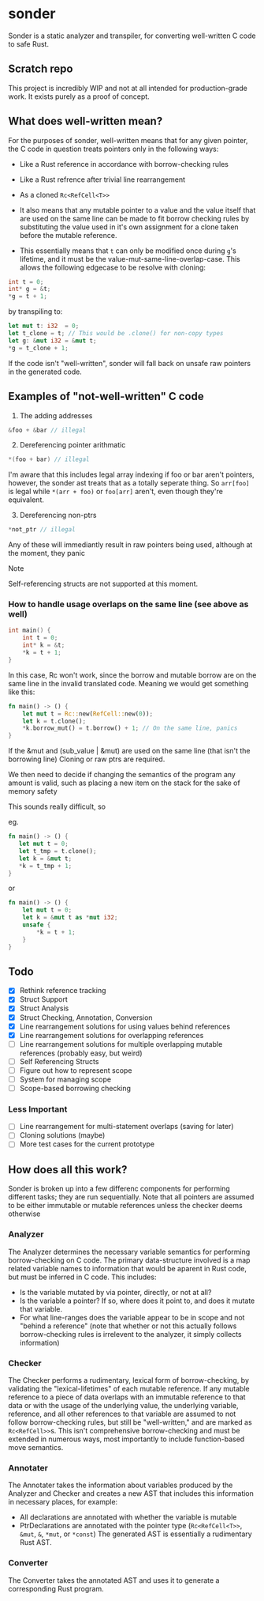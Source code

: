 # sonder

Sonder is a static analyzer and transpiler, for converting well-written C code to safe Rust.

## Scratch repo

This project is incredibly WIP and not at all intended for production-grade work. It exists purely as a proof of concept.

## What does well-written mean?

For the purposes of sonder, well-written means that for any given pointer, the C code in question treats pointers only in the following ways:

- Like a Rust reference in accordance with borrow-checking rules
- Like a Rust refrence after trivial line rearrangement
- As a cloned `Rc<RefCell<T>>`

- It also means that any mutable pointer to a value and the value itself that are used on the same line can be made to fit borrow checking rules by substituting the value used in it's own assignment for a clone taken before the mutable reference.
- This essentially means that `t` can only be modified once during `g`'s lifetime, and it must be the value-mut-same-line-overlap-case. This allows the following edgecase to be resolve with cloning:

```c
int t = 0;
int* g = &t;
*g = t + 1;
```

by transpiling to:

```rust
let mut t: i32  = 0;
let t_clone = t; // This would be .clone() for non-copy types
let g: &mut i32 = &mut t;
*g = t_clone + 1;
```

If the code isn't "well-written", sonder will fall back on unsafe raw pointers in the generated code.

## Examples of "not-well-written" C code

1. The adding addresses

```c
&foo + &bar // illegal
```

2. Dereferencing pointer arithmatic

```c
*(foo + bar) // illegal
```

I'm aware that this includes legal array indexing if foo or bar aren't pointers, however, the sonder ast treats that as a totally seperate thing. So `arr[foo]` is legal while `*(arr + foo)` or `foo[arr]` aren't, even though they're equivalent.

3. Dereferencing non-ptrs

```c
*not_ptr // illegal
```

Any of these will immediantly result in raw pointers being used, although at the moment, they panic

> [!NOTE]
> Self-referencing structs are not supported at this moment.

### How to handle usage overlaps on the same line (see above as well)

```c
int main() {
    int t = 0;
    int* k = &t;
    *k = t + 1;
}
```

In this case, Rc<RefCell> won't work, since the borrow and mutable borrow are on the same line in the invalid translated code. Meaning we would get something like this:

```rust
fn main() -> () {
    let mut t = Rc::new(RefCell::new(0));
    let k = t.clone();
    *k.borrow_mut() = t.borrow() + 1; // On the same line, panics
}
```

If the &mut and (sub_value | &mut) are used on the same line (that isn't the borrowing line)
Cloning or raw ptrs are required.

We then need to decide if changing the semantics of the program any amount is valid, such as placing a new item on the stack for the sake of memory safety

This sounds really difficult, so

eg.

```rust
fn main() -> () {
   let mut t = 0;
   let t_tmp = t.clone();
   let k = &mut t;
   *k = t_tmp + 1;
}
```

or

```rust
fn main() -> () {
    let mut t = 0;
    let k = &mut t as *mut i32;
    unsafe {
        *k = t + 1;
    }
}
```

## Todo

- [x] Rethink reference tracking
- [x] Struct Support
- [x] Struct Analysis
- [x] Struct Checking, Annotation, Conversion
- [x] Line rearrangement solutions for using values behind references
- [x] Line rearrangement solutions for overlapping references
- [ ] Line rearrangement solutions for multiple overlapping mutable references (probably easy, but weird)
- [ ] Self Referencing Structs
- [ ] Figure out how to represent scope
- [ ] System for managing scope
- [ ] Scope-based borrowing checking

### Less Important

- [ ] Line rearrangement for multi-statement overlaps (saving for later)
- [ ] Cloning solutions (maybe)
- [ ] More test cases for the current prototype

## How does all this work?

Sonder is broken up into a few differenc components for performing different tasks; they are run sequentially.
Note that all pointers are assumed to be either immutable or mutable references unless the checker deems otherwise

### Analyzer

The Analyzer determines the necessary variable semantics for performing borrow-checking on C code.
The primary data-structure involved is a map related variable names to information that would be aparent in Rust code, but must be inferred in C code. This includes:

- Is the variable mutated by via pointer, directly, or not at all?
- Is the variable a pointer? If so, where does it point to, and does it mutate that variable.
- For what line-ranges does the variable appear to be in scope and not "behind a reference" (note that whether or not this actually follows borrow-checking rules is irrelevent to the analyzer, it simply collects information)

### Checker

The Checker performs a rudimentary, lexical form of borrow-checking, by validating the "lexical-lifetimes" of each mutable reference.
If any mutable reference to a piece of data overlaps with an immutable reference to that data or with the usage of the underlying value, the underlying variable, reference, and all other references to that variable are assumed to not follow borrow-checking rules, but still be "well-written," and are marked as `Rc<RefCell>>`s.
This isn't comprehensive borrow-checking and must be extended in numerous ways, most importantly to include function-based move semantics.

### Annotater

The Annotater takes the information about variables produced by the Analyzer and Checker and creates a new AST that includes this information in necessary places, for example:

- All declarations are annotated with whether the variable is mutable
- PtrDeclarations are annotated with the pointer type (`Rc<RefCell<T>>`, `&mut`, `&`, `*mut`, or `*const`)
  The generated AST is essentially a rudimentary Rust AST.

### Converter

The Converter takes the annotated AST and uses it to generate a corresponding Rust program.
